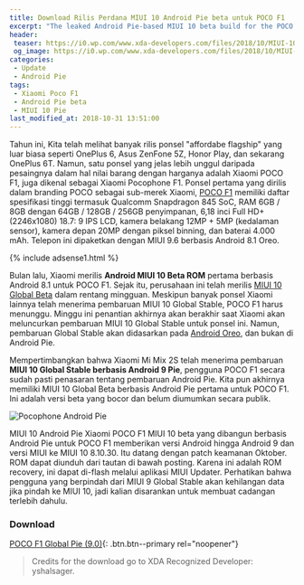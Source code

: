 ```yaml
---
title: Download Rilis Perdana MIUI 10 Android Pie beta untuk POCO F1
excerpt: "The leaked Android Pie-based MIUI 10 beta build for the POCO F1 brings the Android version up to Android 9 and the MIUI version to MIUI 10 8.10.30"
header:
 teaser: https://i0.wp.com/www.xda-developers.com/files/2018/10/MIUI-10-Android-Pie-POCO-F1-492x1024.jpg?resize=320,170"
 og_image: https://i0.wp.com/www.xda-developers.com/files/2018/10/MIUI-10-Android-Pie-POCO-F1-492x1024.jpg
categories:
 - Update
 - Android Pie
tags:
 - Xiaomi Poco F1
 - Android Pie beta
 - MIUI 10 Pie
last_modified_at: 2018-10-31 13:51:00
---
```

Tahun ini, Kita telah melihat banyak rilis ponsel "affordabe flagship" yang luar biasa seperti OnePlus 6, Asus ZenFone 5Z, Honor Play, dan sekarang OnePlus 6T. Namun, satu ponsel yang jelas lebih unggul daripada pesaingnya dalam hal nilai barang dengan harganya adalah Xiaomi POCO F1, juga dikenal sebagai Xiaomi Pocophone F1. Ponsel pertama yang dirilis dalam branding POCO sebagai sub-merek Xiaomi, [POCO F1](https://mi.knoacc.org/video-hand-on-xiaomi-pocophone-f1-indonesia) memiliki daftar spesifikasi tinggi termasuk Qualcomm Snapdragon 845 SoC, RAM 6GB / 8GB dengan 64GB / 128GB / 256GB penyimpanan, 6,18 inci Full HD+ (2246x1080) 18.7: 9 IPS LCD, kamera belakang 12MP + 5MP (kedalaman sensor), kamera depan 20MP dengan piksel binning, dan baterai 4.000 mAh. Telepon ini dipaketkan dengan MIUI 9.6 berbasis Android 8.1 Oreo.

{% include adsense1.html %}

Bulan lalu, Xiaomi merilis **Android MIUI 10 Beta ROM** pertama berbasis Android 8.1 untuk POCO F1. Sejak itu, perusahaan ini telah merilis [MIUI 10 Global Beta](https://mi.knoacc.org/miui-10-global-beta-8823-fastboot-recovery) dalam rentang mingguan. Meskipun banyak ponsel Xiaomi lainnya telah menerima pembaruan MIUI 10 Global Stable, POCO F1 harus menunggu. Minggu ini penantian akhirnya akan berakhir saat Xiaomi akan meluncurkan pembaruan MIUI 10 Global Stable untuk ponsel ini. Namun, pembaruan Global Stable akan didasarkan pada [Android Oreo](https://mi.knoacc.org/poco-f1-9.6.25.0-global-stable-fastboot-download), dan bukan di Android Pie.

Mempertimbangkan bahwa Xiaomi Mi Mix 2S telah menerima pembaruan **MIUI 10 Global Stable berbasis Android 9 Pie**, pengguna POCO F1 secara sudah pasti penasaran tentang pembaruan Android Pie. Kita pun akhirnya memiliki MIUI 10 Global Beta berbasis Android Pie pertama untuk POCO F1. Ini adalah versi beta yang bocor dan belum diumumkan secara publik.

![Pocophone Android Pie](https://www.xda-developers.com/files/2018/10/MIUI-10-Android-Pie-POCO-F1-492x1024.jpg)

MIUI 10 Android Pie Xiaomi POCO F1 MIUI 10 beta yang dibangun berbasis Android Pie untuk POCO F1 memberikan versi Android hingga Android 9 dan versi MIUI ke MIUI 10 8.10.30. Itu datang dengan patch keamanan Oktober. ROM dapat diunduh dari tautan di bawah posting. Karena ini adalah ROM recovery, ini dapat di-flash melalui aplikasi MIUI Updater. Perhatikan bahwa pengguna yang berpindah dari MIUI 9 Global Stable akan kehilangan data jika pindah ke MIUI 10, jadi kalian disarankan untuk membuat cadangan terlebih dahulu.

### Download

[POCO F1 Global Pie (9.0)](/bigota?ver=8.10.30&type=miui_POCOF1Global&name=fcdb77972f_9.0.zip&size=1,62GB){: .btn.btn--primary rel="noopener"}

> Credits for the download go to XDA Recognized Developer: yshalsager.
